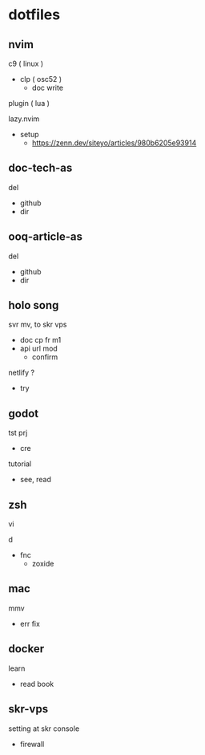 
# dotfiles


## nvim

c9 ( linux )
- clp ( osc52 )
  - doc write

plugin ( lua )

lazy.nvim
- setup
  - https://zenn.dev/siteyo/articles/980b6205e93914


## doc-tech-as

del
- github
- dir


## ooq-article-as

del
- github
- dir


## holo song

svr mv, to skr vps
- doc cp fr m1
- api url mod
  - confirm

netlify ?
- try


## godot

tst prj
- cre

tutorial
- see, read


## zsh

vi

d
- fnc
  - zoxide


## mac

mmv
- err fix


## docker

learn
- read book


## skr-vps

setting at skr console
- firewall


